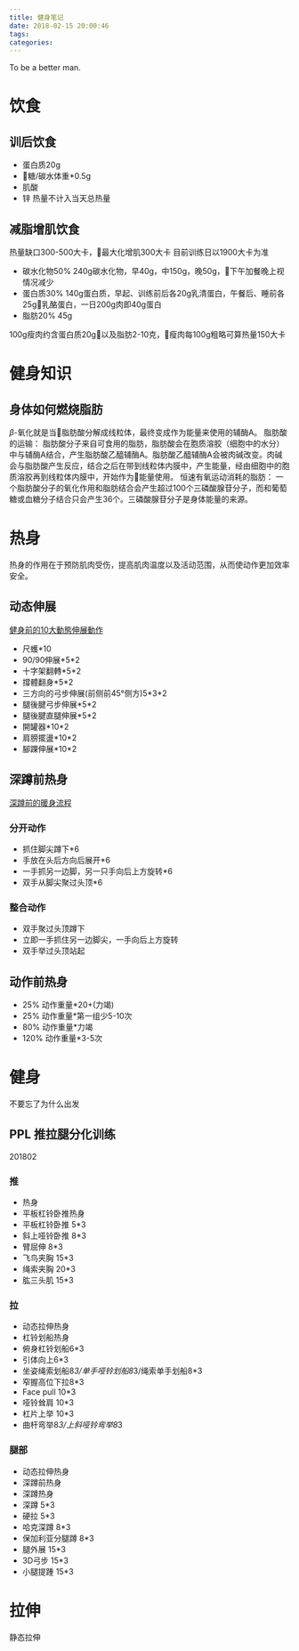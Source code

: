 ```yaml
---
title: 健身笔记
date: 2018-02-15 20:00:46
tags:
categories:
---
```


To be a better man.
<!-- more -->

# 饮食

## 训后饮食
- 蛋白质20g
- 糖/碳水体重*0.5g
- 肌酸
- 锌
热量不计入当天总热量

## 减脂增肌饮食
热量缺口300-500大卡，最大化增肌300大卡
目前训练日以1900大卡为准
- 碳水化物50% 240g碳水化物，早40g，中150g，晚50g，下午加餐晚上视情况减少
- 蛋白质30% 140g蛋白质，早起、训练前后各20g乳清蛋白，午餐后、睡前各25g乳酪蛋白，一日200g肉即40g蛋白
- 脂肪20% 45g  

100g瘦肉约含蛋白质20g以及脂肪2-10克，瘦肉每100g粗略可算热量150大卡

# 健身知识

## 身体如何燃烧脂肪
$\beta$-氧化就是当脂肪酸分解成线粒体，最终变成作为能量来使用的辅酶A。
脂肪酸的运输：
脂肪酸分子来自可食用的脂肪，脂肪酸会在胞质溶胶（细胞中的水分）中与辅酶A结合，产生脂肪酸乙醯辅酶A。脂肪酸乙醯辅酶A会被肉碱改变。肉碱会与脂肪酸产生反应，结合之后在带到线粒体内膜中，产生能量，经由细胞中的胞质溶胶再到线粒体内膜中，开始作为能量使用。
恒速有氧运动消耗的脂肪：
一个脂肪酸分子的氧化作用和脂肪结合会产生超过100个三磷酸腺苷分子，而和葡萄糖或血糖分子结合只会产生36个。三磷酸腺苷分子是身体能量的来源。

# 热身
热身的作用在于预防肌肉受伤，提高肌肉温度以及活动范围，从而使动作更加效率安全。

## 动态伸展
[健身前的10大動態伸展動作](https://www.youtube.com/watch?v=-r0TYqz7INw&t=2s)

- 尺蠖*10
- 90/90伸展*5\*2
- 十字架翻轉*5\*2
- 撐體翻身*5\*2
- 三方向的弓步伸展(前侧前45°侧方)5*3\*2
- 腿後腱弓步伸展*5\*2
- 腿後腱直腿伸展*5\*2
- 開罐器*10\*2
- 肩膀擺盪*10\*2
- 腳踝伸展*10\*2

## 深蹲前热身
[深蹲前的暖身流程](https://www.youtube.com/watch?v=pnKeG-RPpN0)

### 分开动作
- 抓住脚尖蹲下*6
- 手放在头后方向后展开*6
- 一手抓另一边脚，另一只手向后上方旋转*6
- 双手从脚尖聚过头顶*6

### 整合动作
- 双手聚过头顶蹲下
- 立即一手抓住另一边脚尖，一手向后上方旋转
- 双手举过头顶站起 

## 动作前热身
- 25% 动作重量*20+(力竭)
- 25% 动作重量*第一组少5-10次
- 80% 动作重量*力竭
- 120% 动作重量*3-5次

# 健身
不要忘了为什么出发

## PPL 推拉腿分化训练
201802

### 推
- 热身
- 平板杠铃卧推热身
- 平板杠铃卧推 5*3
- 斜上哑铃卧推 8*3
- 臂屈伸 8*3
- 飞鸟夹胸 15*3
- 绳索夹胸 20*3
- 肱三头肌 15*3


### 拉
- 动态拉伸热身
- 杠铃划船热身
- 俯身杠铃划船6*3
- 引体向上6*3
- 坐姿绳索划船8*3/单手哑铃划船8*3/绳索单手划船8*3
- 窄握高位下拉8*3
- Face pull 10*3
- 哑铃耸肩 10*3
- 杠片上举 10*3
- 曲杆弯举8*3/上斜哑铃弯举8*3

### 腿部
- 动态拉伸热身
- 深蹲前热身
- 深蹲热身
- 深蹲 5*3
- 硬拉 5*3
- 哈克深蹲 8*3
- 保加利亚分腿蹲 8*3
- 腿外展 15*3
- 3D弓步 15*3
- 小腿提踵 15*3

# 拉伸
静态拉伸